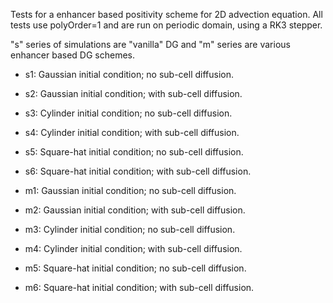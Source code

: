 Tests for a enhancer based positivity scheme for 2D advection
equation. All tests use polyOrder=1 and are run on periodic domain,
using a RK3 stepper.

"s" series of simulations are "vanilla" DG and "m" series are various
enhancer based DG schemes.

- s1: Gaussian initial condition; no sub-cell diffusion.
- s2: Gaussian initial condition; with sub-cell diffusion.
- s3: Cylinder initial condition; no sub-cell diffusion.
- s4: Cylinder initial condition; with sub-cell diffusion.
- s5: Square-hat initial condition; no sub-cell diffusion.
- s6: Square-hat initial condition; with sub-cell diffusion.

- m1: Gaussian initial condition; no sub-cell diffusion.
- m2: Gaussian initial condition; with sub-cell diffusion.
- m3: Cylinder initial condition; no sub-cell diffusion.
- m4: Cylinder initial condition; with sub-cell diffusion.
- m5: Square-hat initial condition; no sub-cell diffusion.
- m6: Square-hat initial condition; with sub-cell diffusion.

